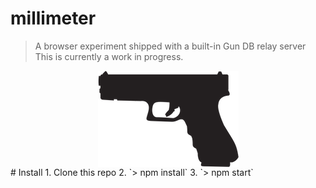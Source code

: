 # millimeter
> A browser experiment shipped with a built-in Gun DB relay server
This is currently a work in progress.

<img src="https://raw.githubusercontent.com/draeder/millimeter/main/glock.png" style="display:block;float:none;margin-left:auto;margin-right:auto;">
# Install
1. Clone this repo
2. `> npm install`
3. `> npm start`
